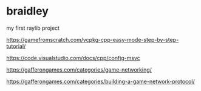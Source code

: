 # braidley
my first raylib project

https://gamefromscratch.com/vcpkg-cpp-easy-mode-step-by-step-tutorial/

https://code.visualstudio.com/docs/cpp/config-msvc

https://gafferongames.com/categories/game-networking/

https://gafferongames.com/categories/building-a-game-network-protocol/

